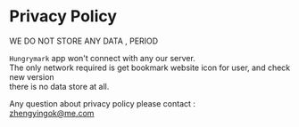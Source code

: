 # Privacy Policy 

WE DO NOT STORE ANY DATA , PERIOD

`Hungrymark` app won't connect with any our server. <br>The only network required is get bookmark website icon for user, and check new version <br>there is no data store at all.


Any question about privacy policy please contact : <br><zhengyingok@me.com>
